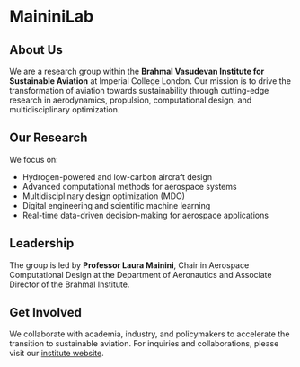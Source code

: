 # **MaininiLab**

## About Us

We are a research group within the **Brahmal Vasudevan Institute for Sustainable Aviation** at Imperial College London. Our mission is to drive the transformation of aviation towards sustainability through cutting-edge research in aerodynamics, propulsion, computational design, and multidisciplinary optimization.

## Our Research

We focus on:

- Hydrogen-powered and low-carbon aircraft design
- Advanced computational methods for aerospace systems
- Multidisciplinary design optimization (MDO)
- Digital engineering and scientific machine learning
- Real-time data-driven decision-making for aerospace applications

## Leadership

The group is led by **Professor Laura Mainini**, Chair in Aerospace Computational Design at the Department of Aeronautics and Associate Director of the Brahmal Institute.

## Get Involved

We collaborate with academia, industry, and policymakers to accelerate the transition to sustainable aviation. For inquiries and collaborations, please visit our [institute website](https://www.imperial.ac.uk/brahmal-institute/).
